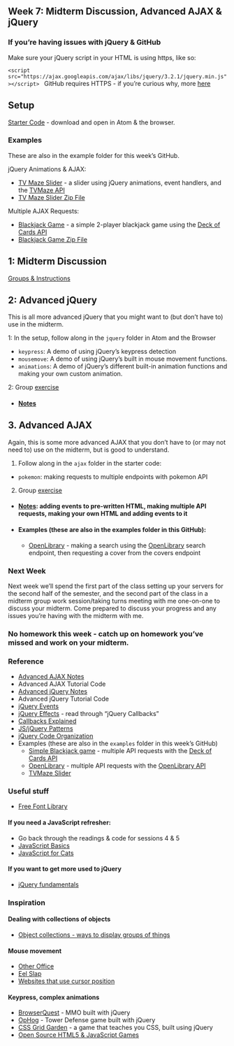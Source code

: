## Week 7: Midterm Discussion, Advanced AJAX & jQuery


### If you’re having issues with jQuery & GitHub

Make sure your jQuery script in your HTML is using https, like so:

`<script src="https://ajax.googleapis.com/ajax/libs/jquery/3.2.1/jquery.min.js"></script>
`
GitHub requires HTTPS - if you’re curious why, more [here](https://www.cloudflare.com/learning/ssl/why-is-http-not-secure/)


## Setup

[Starter Code](https://drive.google.com/file/d/1oPoBxyGZueCFyzK7bKvJupmdDP4uo8S4/view?usp=sharing) - download and open in Atom & the browser.


### Examples

These are also in the example folder for this week’s GitHub.

jQuery Animations & AJAX:  
- [TV Maze Slider](https://brondle.github.io/web-production-2/week7/examples/tvmaze-slider/) - a slider using jQuery animations, event handlers, and the [TVMaze API](https://www.tvmaze.com/api)
- [TV Maze Slider Zip File](https://drive.google.com/file/d/1wbr-3GtMXN3rZFdI8KGEmwuJzPLBs9Kd/view?usp=sharing)  

Multiple AJAX Requests:
- [Blackjack Game](https://brondle.github.io/web-production-2/week7/examples/deck_of_cards/) - a simple 2-player blackjack game using the [Deck of Cards API](https://deckofcardsapi.com/)
- [Blackjack Game Zip File](https://drive.google.com/file/d/10q9ENZQJo0NhihMCBIoGk5J7cV4VD0Q0/view?usp=sharing) 




## 1: Midterm Discussion

[Groups & Instructions](https://docs.google.com/document/d/1P2D6cAk7hymINpG8lRXpKRgsFMRnJeF3R4s4_j8SdlA/edit?usp=sharing)


## 2: Advanced jQuery

This is all more advanced jQuery that you might want to (but don’t have to) use in the midterm.

1: In the setup, follow along in the `jquery` folder in Atom and the Browser

  - `keypress`: A demo of using jQuery’s keypress detection
  - `mousemove`: A demo of using jQuery’s built in mouse movement functions.
  - `animations`: A demo of jQuery’s different built-in animation functions and making your own custom animation.

2: Group [exercise](jquery_exercise.md)

- #### [Notes](advanced_jquery.md)


## 3. Advanced AJAX

Again, this is some more advanced AJAX that you don’t have to (or may not need to) use on the midterm, but is good to understand.

1. Follow along in the `ajax` folder in the starter code:
- `pokemon`: making requests to multiple endpoints with pokemon API

2. Group [exercise](ajax_exercise.md)

- #### [Notes](advanced_ajax.md): adding events to pre-written HTML, making multiple API requests, making your own HTML and adding events to it
- #### Examples (these are also in the examples folder in this GitHub):
  - [OpenLibrary](https://drive.google.com/file/d/1SChwrZnDBBDAtp5F6m7FSBAqhwE6uD6G/view?usp=sharing) - making a search using the [OpenLibrary](https://openlibrary.org/developers/api) search endpoint, then requesting a cover from the covers endpoint



### Next Week

Next week we’ll spend the first part of the class setting up your servers for the second half of the semester, and the second part of the class in a midterm group work session/taking turns meeting with me one-on-one to discuss your midterm. Come prepared to discuss your progress and any issues you’re having with the midterm with me.


### No homework this week - catch up on homework you’ve missed and work on your midterm.

### Reference
- [Advanced AJAX Notes](advanced_ajax.md)
- Advanced AJAX Tutorial Code
- [Advanced jQuery Notes](advanced_jquery.md)
- Advanced jQuery Tutorial Code
- [jQuery Events](https://www.w3schools.com/jquery/jquery_events.asp)
- [jQuery Effects](https://www.w3schools.com/jquery/jquery_hide_show.asp) - read through “jQuery Callbacks”
- [Callbacks Explained](https://javascript.info/callbacks)
- [JS/jQuery Patterns](http://shichuan.github.io/javascript-patterns/)
- [jQuery Code Organization](https://learn.jquery.com/code-organization/concepts/)
- Examples (these are also in the `examples` folder in this week’s GitHub)
  - [Simple Blackjack game](https://drive.google.com/file/d/10q9ENZQJo0NhihMCBIoGk5J7cV4VD0Q0/view?usp=sharing) - multiple API requests with the [Deck of Cards API](https://deckofcardsapi.com/)
  - [OpenLibrary](https://drive.google.com/file/d/1SChwrZnDBBDAtp5F6m7FSBAqhwE6uD6G/view?usp=sharing) - multiple API requests with the [OpenLibrary API](https://openlibrary.org/developers/api)
  - [TVMaze Slider](https://drive.google.com/file/d/1wbr-3GtMXN3rZFdI8KGEmwuJzPLBs9Kd/view?usp=sharing)

### Useful stuff
- [Free Font Library](https://typotheque.luuse.fun/)

#### If you need a JavaScript refresher:

- Go back through the readings & code for sessions 4 & 5
- [JavaScript Basics](http://jqfundamentals.com/chapter/javascript-basics)
- [JavaScript for Cats](http://jsforcats.com/)

#### If you want to get more used to jQuery

- [jQuery fundamentals](http://jqfundamentals.com/)

### Inspiration
#### Dealing with collections of objects
- [Object collections - ways to display groups of things](https://www.are.na/agnes-cameron/web-object-collections)
#### Mouse movement
- [Other Office](https://otheroffice.net/)
- [Eel Slap](http://eelslap.com/)
- [Websites that use cursor position](https://www.are.na/agnes-cameron/web-sites-that-use-cursor-position)
#### Keypress, complex animations
- [BrowserQuest](https://browserquest.herokuapp.com/) - MMO built with jQuery
- [OpHog](https://ophog.bot.land/) - Tower Defense game built with jQuery
- [CSS Grid Garden](https://cssgridgarden.com/) - a game that teaches you CSS, built using jQuery
- [Open Source HTML5 & JavaScript Games](https://www.edopedia.com/blog/open-source-html5-and-javascript-games/)
